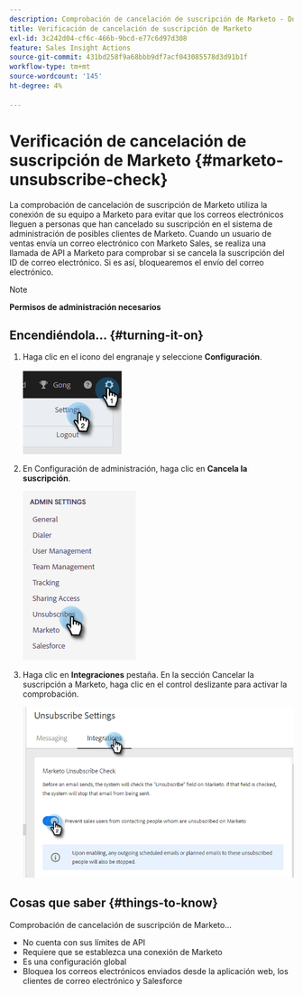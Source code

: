 ```yaml
---
description: Comprobación de cancelación de suscripción de Marketo - Documentos de Marketo - Documentación del producto
title: Verificación de cancelación de suscripción de Marketo
exl-id: 3c242d04-cf6c-466b-9bcd-e77c6d97d308
feature: Sales Insight Actions
source-git-commit: 431bd258f9a68bbb9df7acf043085578d3d91b1f
workflow-type: tm+mt
source-wordcount: '145'
ht-degree: 4%

---
```


# Verificación de cancelación de suscripción de Marketo {#marketo-unsubscribe-check}

La comprobación de cancelación de suscripción de Marketo utiliza la conexión de su equipo a Marketo para evitar que los correos electrónicos lleguen a personas que han cancelado su suscripción en el sistema de administración de posibles clientes de Marketo. Cuando un usuario de ventas envía un correo electrónico con Marketo Sales, se realiza una llamada de API a Marketo para comprobar si se cancela la suscripción del ID de correo electrónico. Si es así, bloquearemos el envío del correo electrónico.

>[!NOTE]
>
>**Permisos de administración necesarios**

## Encendiéndola... {#turning-it-on}

1. Haga clic en el icono del engranaje y seleccione **Configuración**.

   ![](assets/marketo-unsubscribe-check-1.png)

1. En Configuración de administración, haga clic en **Cancela la suscripción**.

   ![](assets/marketo-unsubscribe-check-2.png)

1. Haga clic en **Integraciones** pestaña. En la sección Cancelar la suscripción a Marketo, haga clic en el control deslizante para activar la comprobación.

   ![](assets/marketo-unsubscribe-check-3.png)

## Cosas que saber {#things-to-know}

Comprobación de cancelación de suscripción de Marketo...

* No cuenta con sus límites de API
* Requiere que se establezca una conexión de Marketo
* Es una configuración global
* Bloquea los correos electrónicos enviados desde la aplicación web, los clientes de correo electrónico y Salesforce
